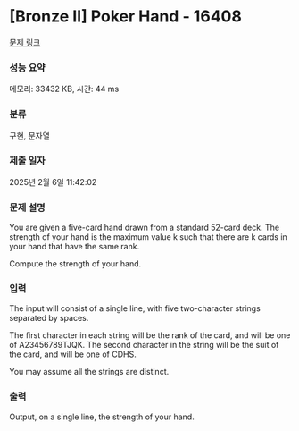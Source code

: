 # [Bronze II] Poker Hand - 16408 

[문제 링크](https://www.acmicpc.net/problem/16408) 

### 성능 요약

메모리: 33432 KB, 시간: 44 ms

### 분류

구현, 문자열

### 제출 일자

2025년 2월 6일 11:42:02

### 문제 설명

<p>You are given a five-card hand drawn from a standard 52-card deck. The strength of your hand is the maximum value k such that there are k cards in your hand that have the same rank.</p>

<p>Compute the strength of your hand.</p>

### 입력 

 <p>The input will consist of a single line, with five two-character strings separated by spaces.</p>

<p>The first character in each string will be the rank of the card, and will be one of A23456789TJQK. The second character in the string will be the suit of the card, and will be one of CDHS.</p>

<p>You may assume all the strings are distinct.</p>

### 출력 

 <p>Output, on a single line, the strength of your hand.</p>

